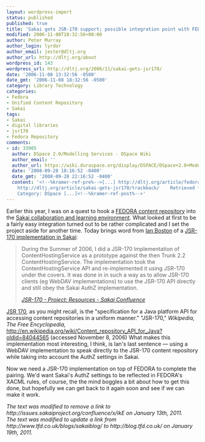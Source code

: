 ```yaml
---
layout: wordpress-import
status: published
published: true
title: 'Sakai gets JSR-170 support; possible integration point with FEDORA?'
modified: 2006-11-08T18:32:56+00:00
author: Peter Murray
author_login: lyrdor
author_email: jester@dltj.org
author_url: http://dltj.org/about
wordpress_id: 143
wordpress_url: http://dltj.org/2006/11/sakai-gets-jsr170/
date: '2006-11-08 13:32:56 -0500'
date_gmt: '2006-11-08 18:32:56 -0500'
category: Library Technology
categories:
- Fedora
- Unified Content Repository
- Sakai
tags:
- Sakai
- digital libraries
- jsr170
- Fedora Repository
comments:
- id: 33905
  author: DSpace 2.0/Modelling Services - DSpace Wiki
  author_email: ''
  author_url: https://wiki.duraspace.org/display/DSPACE/DSpace+2.0+Modelling+Services
  date: '2008-09-28 18:16:52 -0400'
  date_gmt: '2008-09-28 22:16:52 -0400'
  content: '<!--%kramer-ref-pre%-->[...] http://dltj.org/article/fedora-plus-sakai-3/trackback/
    http://dltj.org/article/sakai-gets-jsr170/trackback/    Retrieved from "http://wiki.dspace.org/index.php/DSpace_2.0/Modelling_Services"
    Category: DSpace [...]<!--%kramer-ref-post%-->'
---
```

<p>Earlier this year, I was on a quest to hook a <a href="http://www.fedora.info/" title="FEDORA home page">FEDORA content repository</a> into the <a href="http://www.sakaiproject.org/" title="Sakai Project Homepage">Sakai collaboration and learning environment</a>.  What looked at first to be a fairly easy integration turned out to be <span class="removed_link" title="http://issues.sakaiproject.org/confluence/x/ikE">rather complicated</span> and I set the project aside for another time.  Today brings word from <a href="http://blog.tfd.co.uk/" title="Ian Boston&#039;s Sakai Blog">Ian Boston</a> of a <a href="http://issues.sakaiproject.org/confluence/display/RES/JSR-170" title="JSR-170 - Project: Resources - Confluence">JSR-170 implementation in Sakai</a>:</p>
<blockquote><p>During the Summer of 2006, I did a JSR-170 Implementation of ContentHostingService as a prototype against the then Trunk 2.2 ContentHostingService. The implementation took the ContentHostingService API and re-implemented it using JSR-170 under the covers. It was done in in such a way as to allow JSR-170 clients (eg WebDAV implementations) to use the JSR-170 API directly and still obey the Sakai AuthZ implementation.<br />
<address><a href="http://issues.sakaiproject.org/confluence/display/RES/JSR-170" title="JSR-170 - Project: Resources - Confluence">JSR-170 - Project: Resources - Sakai Confluence</a></address>
</blockquote>
<p><a href="http://www.jcp.org/en/jsr/detail?id=170" title="The Java Community Process(SM) Program - JSRs: Java Specification Requests - detail JSR# 170">JSR 170</a>, as you might recall, is the "specification for a Java platform API for accessing content repositories in a uniform manner." <footnote>"JSR-170," <i>Wikipedia, The Free Encyclopedia,</i> <a href="http://en.wikipedia.org/wiki/Content_repository_API_for_Java?oldid=84044565">http://en.wikipedia.org/wiki/Content_repository_API_for_Java?oldid=84044565</a> (accessed November 8, 2006)</footnote>  What makes this implementation most interesting,  I think, is Ian's last sentence &mdash; using a WebDAV implementation to speak directly to the JSR-170 content repository while taking into account the AuthZ settings in Sakai.</p>
<p>Now we need a JSR-170 implementation on top of FEDORA to complete the pairing.  We'd want Sakai's AuthZ settings to be reflected in FEDORA's XACML rules, of course, the the mind boggles a bit about how to get this done, but hopefully we can get back to it again soon and see if we can make it work.
<p style="padding:0;margin:0;font-style:italic;" class="removed_link">The text was modified to remove a link to http://issues.sakaiproject.org/confluence/x/ikE on January 13th, 2011.</p>
<p style="padding:0;margin:0;font-style:italic;">The text was modified to update a link from http://www.tfd.co.uk/blogs/sakaiblog/ to http://blog.tfd.co.uk/ on January 19th, 2011.</p>
